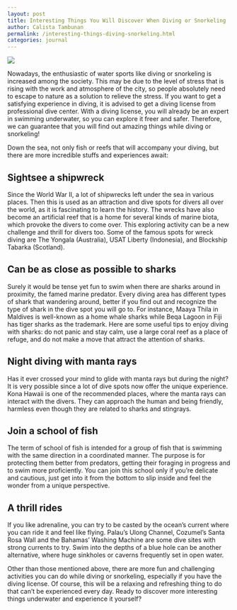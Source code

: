 ```yaml
---
layout: post
title: Interesting Things You Will Discover When Diving or Snorkeling
author: Calista Tambunan
permalink: /interesting-things-diving-snorkeling.html
categories: journal
---
```


<img src="https://i.imgur.com/fh8xg9O.jpg" class="img-responsive post-feat-img" />

Nowadays, the enthusiastic of water sports like diving or snorkeling is increased among the society. This may be due to the level of stress that is rising with the work and atmosphere of the city, so people absolutely need to escape to nature as a solution to relieve the stress. If you want to get a satisfying experience in diving, it is advised to get a diving license from professional dive center. With a diving license, you will already be an expert in swimming underwater, so you can explore it freer and safer. Therefore, we can guarantee that you will find out amazing things while diving or snorkeling!

Down the sea, not only fish or reefs that will accompany your diving, but there are more incredible stuffs and experiences await:
## Sightsee a shipwreck
Since the World War II, a lot of shipwrecks left under the sea in various places. Then this is used as an attraction and dive spots for divers all over the world, as it is fascinating to learn the history. The wrecks have also become an artificial reef that is a home for several kinds of marine biota, which provoke the divers to come over. This exploring activity can be a new challenge and thrill for divers too. Some of the famous spots for wreck diving are The Yongala (Australia), USAT Liberty (Indonesia), and Blockship Tabarka (Scotland).
## Can be as close as possible to sharks
Surely it would be tense yet fun to swim when there are sharks around in proximity, the famed marine predator. Every diving area has different types of shark that wandering around, better if you find out and recognize the type of shark in the dive spot you will go to. For instance, Maaya Thila in Maldives is well-known as a home whale sharks while Beqa Lagoon in Fiji has tiger sharks as the trademark. Here are some useful tips to enjoy diving with sharks: do not panic and stay calm, use a large coral reef as a place of refuge, and do not make a move that attract the attention of sharks. 
## Night diving with manta rays
Has it ever crossed your mind to glide with manta rays but during the night? It is very possible since a lot of dive spots now offer the unique experience. Kona Hawaii is one of the recommended places, where the manta rays can interact with the divers. They can approach the human and being friendly, harmless even though they are related to sharks and stingrays. 
## Join a school of fish
The term of school of fish is intended for a group of fish that is swimming with the same direction in a coordinated manner. The purpose is for protecting them better from predators, getting their foraging in progress and to swim more proficiently. You can join this school only if you’re delicate and cautious, just get into it from the bottom to slip inside and feel the wonder from a unique perspective.
## A thrill rides 
If you like adrenaline, you can try to be casted by the ocean’s current where you can ride it and feel like flying. Palau’s Ulong Channel, Cozumel’s Santa Rosa Wall and the Bahamas’ Washing Machine are some dive sites with strong currents to try. Swim into the depths of a blue hole can be another alternative, where huge sinkholes or caverns frequently set in open water.

Other than those mentioned above, there are more fun and challenging activities you can do while diving or snorkeling, especially if you have the diving license. Of course, this will be a relaxing and refreshing thing to do that can’t be experienced every day. Ready to discover more interesting things underwater and experience it yourself?
